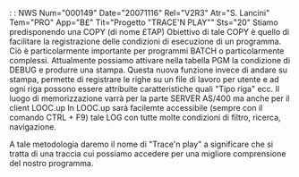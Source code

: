  :  : NWS Num="000149" Date="20071116" Rel="V2R3" Atr="S. Lancini" Tem="PRO" App="B£" Tit="Progetto "TRACE'N PLAY"" Sts="20"
Stiamo predisponendo una COPY (di nome £TAP)
Obiettivo di tale COPY è quello di facilitare la registrazione delle condizioni di esecuzione di un programma. Ciò è particolarmente importante per programmi BATCH o particolarmente complessi.
Attualmente possiamo attivare nella tabella PGM la condizione di DEBUG e produrre una stampa.
Questa nuova funzione invece di andare su stampa, permette di registrare le righe su un file di lavoro per utente e ad ogni riga possono essere attribuite caratteristiche quali "Tipo riga" ecc.
Il luogo di memorizzazione varrà per la parte SERVER AS/400 ma anche per il client LOOC.up 
In LOOC.up sarà facilemte accessibile (sempre con il comando CTRL + F9) tale LOG con tutte molte condizioni di filtro, ricerca, navigazione.

A tale metodologia daremo il nome di "Trace'n play" a significare che si tratta di una traccia cui possiamo accedere per una migliore comprensione del nostro programma.
